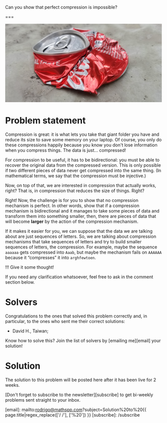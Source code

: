 Can you show that perfect compression is impossible?

===

![](thumbnail.png "Photo by Rui Matayoshi on Unsplash.")


# Problem statement

Compression is great: it is what lets you take that giant folder you have and reduce its size to save some memory on your laptop.
Of course, you only do these compressions happily because you know you don't lose information when you compress things.
The data is just... compressed!

For compression to be useful, it has to be bidirectional: you must be able to recover the original data from the compressed version.
This is only possible if two different pieces of data never get compressed into the same thing.
(In mathematical terms, we say that the compression must be injective.)

Now, on top of that, we are interested in compression that actually works, right?
That is, in compression that reduces the size of things.
Right?

Right!
Now, the challenge is for you to show that no compression mechanism is perfect.
In other words, show that if a compression mechanism is bidirectional and it manages
to take some pieces of data and transform them into something smaller,
then, there are pieces of data that will become **larger** by the action of the compression mechanism.

If it makes it easier for you,
we can suppose that the data we are talking about are just sequences of letters.
So, we are talking about compression mechanisms that take sequences of letters and try to build smaller
sequences of letters, the compression.
For example, maybe the sequence `aaaaaa` gets compressed into `Aaab`,
but maybe the mechanism fails on `AAAAAA` because it “compresses” it into `arghfewtoen`.

!!! Give it some thought!

If you need any clarification whatsoever, feel free to ask in the comment section below.


# Solvers

Congratulations to the ones that solved this problem correctly and, in particular, to the ones
who sent me their correct solutions:

 - David H., Taiwan;

Know how to solve this?
Join the list of solvers by [emailing me][email] your solution!


# Solution

The solution to this problem will be posted here after it has been live for 2 weeks.


[Don't forget to subscribe to the newsletter][subscribe] to get bi-weekly
problems sent straight to your inbox.

[email]: mailto:rodrigo@mathspp.com?subject=Solution%20to%20{{ page.title|regex_replace(['/ /'], ['%20']) }}
[subscribe]: /subscribe
